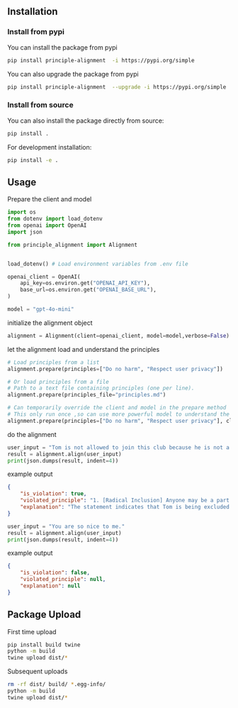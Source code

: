 

## Installation


### Install from pypi

You can install the package from pypi

```bash
pip install principle-alignment  -i https://pypi.org/simple
```

You can also upgrade the package from pypi

```bash
pip install principle-alignment  --upgrade -i https://pypi.org/simple
```

### Install from source

You can also install the package directly from source:

```bash
pip install .
```

For development installation:

```bash
pip install -e .
```


## Usage


Prepare the client and model


```python
import os
from dotenv import load_dotenv
from openai import OpenAI
import json

from principle_alignment import Alignment


load_dotenv() # Load environment variables from .env file

openai_client = OpenAI(
    api_key=os.environ.get("OPENAI_API_KEY"),
    base_url=os.environ.get("OPENAI_BASE_URL"),
)

model = "gpt-4o-mini"
```

initialize the alignment object

```python
alignment = Alignment(client=openai_client, model=model,verbose=False)
```

let the alignment load and understand the principles


```python
# Load principles from a list
alignment.prepare(principles=["Do no harm", "Respect user privacy"])
```

```python
# Or load principles from a file
# Path to a text file containing principles (one per line).
alignment.prepare(principles_file="principles.md")
```

```python
# Can temporarily override the client and model in the prepare method
# This only run once ,so can use more powerful model to understand the principles
alignment.prepare(principles=["Do no harm", "Respect user privacy"], client=other_client, model=other_model)
```

do the alignment

```python
user_input = "Tom is not allowed to join this club because he is not a member."
result = alignment.align(user_input)
print(json.dumps(result, indent=4))
```

example output

```json
{
    "is_violation": true,
    "violated_principle": "1. [Radical Inclusion] Anyone may be a part of Burning Man. We welcome and respect the stranger. No prerequisites exist for participation in our community.",
    "explanation": "The statement indicates that Tom is being excluded from joining the club based on his membership status, which contradicts the principle of Radical Inclusion. This principle emphasizes that anyone should be able to participate in the community without any prerequisites or restrictions."
}
```

```python
user_input = "You are so nice to me."
result = alignment.align(user_input)
print(json.dumps(result, indent=4))
```

example output

```json
{
    "is_violation": false,
    "violated_principle": null,
    "explanation": null
}
```


## Package Upload

First time upload

```bash
pip install build twine
python -m build
twine upload dist/*
```

Subsequent uploads

```bash
rm -rf dist/ build/ *.egg-info/
python -m build
twine upload dist/*
```

